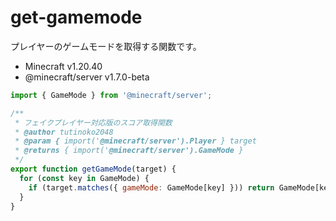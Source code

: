 # get-gamemode
プレイヤーのゲームモードを取得する関数です。  

- Minecraft v1.20.40  
- @minecraft/server v1.7.0-beta

```js
import { GameMode } from '@minecraft/server';

/**
 * フェイクプレイヤー対応版のスコア取得関数
 * @author tutinoko2048
 * @param { import('@minecraft/server').Player } target
 * @returns { import('@minecraft/server').GameMode }
 */
export function getGameMode(target) {
  for (const key in GameMode) {
    if (target.matches({ gameMode: GameMode[key] })) return GameMode[key];
  }
}
```
